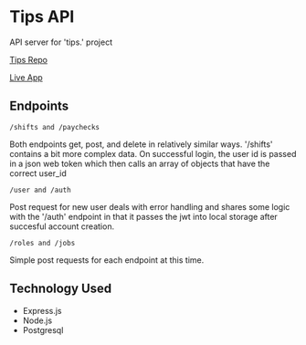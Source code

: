 # Tips API

API server for 'tips.' project

<a href='https://github.com/ajbates2/tips' target='_blank'>Tips Repo</a>

<a href='https://tips-sigma.vercel.app/' target='_blank'>Live App</a>

## Endpoints

```/shifts and /paychecks```

Both endpoints get, post, and delete in relatively similar ways. '/shifts' contains a bit more complex data. On successful login, the user id is passed in a json web token which then calls an array of objects that have the correct user_id

```/user and /auth```

Post request for new user deals with error handling and shares some logic with the '/auth' endpoint in that it passes the jwt into local storage after succesful account creation.

```/roles and /jobs```

Simple post requests for each endpoint at this time.

## Technology Used

*   Express.js
*   Node.js
*   Postgresql
